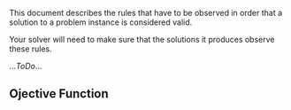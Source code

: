 This document describes the rules that have to be observed in order that a solution to a problem instance is considered valid.

Your solver will need to make sure that the solutions it produces observe these rules.

..._ToDo_...

## Ojective Function